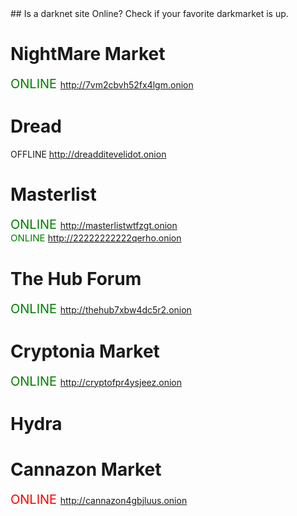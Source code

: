 <link type="text/css" rel="stylesheet" href="css.css" />
## Is a darknet site Online?
Check if your favorite darkmarket is up.

# NightMare Market
<span style="color:green;font-size:20px"> ONLINE </span>http://7vm2cbvh52fx4lgm.onion<br>
# Dread 

  OFFLINE http://dreadditevelidot.onion

# Masterlist

<span style="color:green;font-size:20px"> ONLINE </span> http://masterlistwtfzgt.onion<br>
<span style="color:green;font-size:15px"> ONLINE </span> http://22222222222qerho.onion<br>



# The Hub Forum
<span style="color:green;font-size:20px"> ONLINE </span> http://thehub7xbw4dc5r2.onion<br>


# Cryptonia Market
<span style="color:green;font-size:20px"> ONLINE </span> http://cryptofpr4ysjeez.onion<br>

# Hydra

# Cannazon Market
<span style="color:red;  font-size:20px"> ONLINE </span>  http://cannazon4gbjluus.onion<br>
